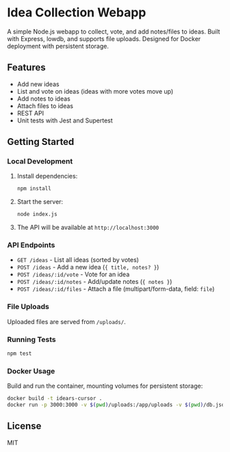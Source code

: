 # Idea Collection Webapp

A simple Node.js webapp to collect, vote, and add notes/files to ideas. Built with Express, lowdb, and supports file uploads. Designed for Docker deployment with persistent storage.

## Features
- Add new ideas
- List and vote on ideas (ideas with more votes move up)
- Add notes to ideas
- Attach files to ideas
- REST API
- Unit tests with Jest and Supertest

## Getting Started

### Local Development

1. Install dependencies:
   ```bash
   npm install
   ```
2. Start the server:
   ```bash
   node index.js
   ```
3. The API will be available at `http://localhost:3000`

### API Endpoints
- `GET /ideas` - List all ideas (sorted by votes)
- `POST /ideas` - Add a new idea (`{ title, notes? }`)
- `POST /ideas/:id/vote` - Vote for an idea
- `POST /ideas/:id/notes` - Add/update notes (`{ notes }`)
- `POST /ideas/:id/files` - Attach a file (multipart/form-data, field: `file`)

### File Uploads
Uploaded files are served from `/uploads/`.

### Running Tests
```bash
npm test
```

### Docker Usage
Build and run the container, mounting volumes for persistent storage:
```bash
docker build -t idears-cursor .
docker run -p 3000:3000 -v $(pwd)/uploads:/app/uploads -v $(pwd)/db.json:/app/db.json idears-cursor
```

## License
MIT 
